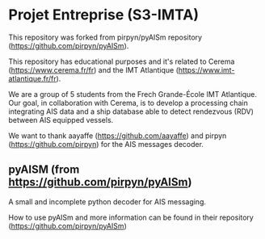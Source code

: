# Projet Entreprise (S3-IMTA)


This repository was forked from pirpyn/pyAISm repository (https://github.com/pirpyn/pyAISm). 

This repository has educational purposes and it's related to Cerema (https://www.cerema.fr/fr) and the IMT Atlantique (https://www.imt-atlantique.fr/fr). 

We are a group of 5 students from the Frech Grande-École IMT Atlantique. Our goal, in collaboration with Cerema, is to develop a processing chain integrating AIS data and a ship database able to detect rendezvous (RDV) between AIS equipped vessels.

We want to thank aayaffe (https://github.com/aayaffe) and pirpyn (https://github.com/pirpyn) for the AIS messages decoder.

## pyAISM (from https://github.com/pirpyn/pyAISm)


A small and incomplete python decoder for AIS messaging.

How to use pyAISm and more information can be found in their repository (https://github.com/pirpyn/pyAISm)
